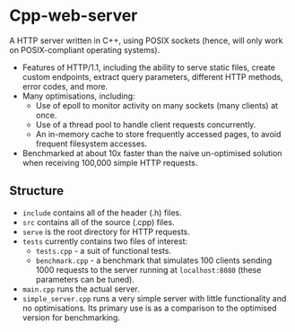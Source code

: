 # Cpp-web-server

A HTTP server written in C++, using POSIX sockets (hence, will only work on POSIX-compliant operating systems).

- Features of HTTP/1.1, including the ability to serve static files, create custom endpoints, extract query parameters, different HTTP methods, error codes, and more.
- Many optimisations, including:
    - Use of epoll to monitor activity on many sockets (many clients) at once.
    - Use of a thread pool to handle client requests concurrently.
    - An in-memory cache to store frequently accessed pages, to avoid frequent filesystem accesses.
- Benchmarked at about 10x faster than the naive un-optimised solution when receiving 100,000 simple HTTP requests.

## Structure

- `include` contains all of the header (.h) files.
- `src` contains all of the source (.cpp) files.
- `serve` is the root directory for HTTP requests.
- `tests` currently contains two files of interest:
    - `tests.cpp` - a suit of functional tests.
    - `benchmark.cpp` - a benchmark that simulates 100 clients sending 1000 requests to the server running at `localhost:8080` (these parameters can be tuned).
- `main.cpp` runs the actual server.
- `simple_server.cpp` runs a very simple server with little functionality and no optimisations. Its primary use is as a comparison to the optimised version for benchmarking.